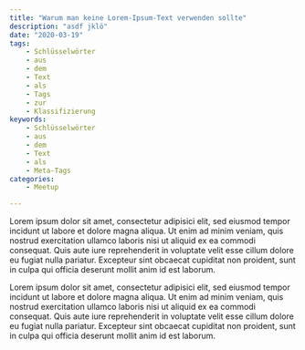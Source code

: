 ```yaml
---
title: "Warum man keine Lorem-Ipsum-Text verwenden sollte"
description: "asdf jklö"
date: "2020-03-19"
tags:
    - Schlüsselwörter
    - aus
    - dem
    - Text
    - als 
    - Tags
    - zur 
    - Klassifizierung
keywords:
    - Schlüsselwörter
    - aus
    - dem
    - Text
    - als
    - Meta-Tags
categories:
    - Meetup

---
```


Lorem ipsum dolor sit amet, consectetur adipisici elit, sed eiusmod tempor incidunt ut labore et dolore magna aliqua. Ut enim ad minim veniam, quis nostrud exercitation ullamco laboris nisi ut aliquid ex ea commodi consequat. Quis aute iure reprehenderit in voluptate velit esse cillum dolore eu fugiat nulla pariatur. Excepteur sint obcaecat cupiditat non proident, sunt in culpa qui officia deserunt mollit anim id est laborum.

Lorem ipsum dolor sit amet, consectetur adipisici elit, sed eiusmod tempor incidunt ut labore et dolore magna aliqua. Ut enim ad minim veniam, quis nostrud exercitation ullamco laboris nisi ut aliquid ex ea commodi consequat. Quis aute iure reprehenderit in voluptate velit esse cillum dolore eu fugiat nulla pariatur. Excepteur sint obcaecat cupiditat non proident, sunt in culpa qui officia deserunt mollit anim id est laborum.
